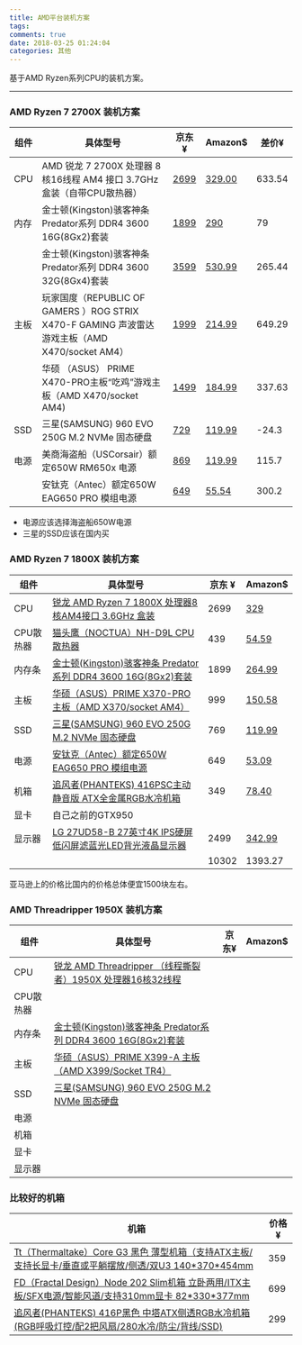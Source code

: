 ```yaml
---
title: AMD平台装机方案
tags:
comments: true
date: 2018-03-25 01:24:04
categories: 其他
---
```

基于AMD Ryzen系列CPU的装机方案。

<!-- more -->

---

### AMD Ryzen 7 2700X 装机方案

| 组件 | 具体型号                                                     | 京东 ¥                                             | Amazon$                                                      | 差价¥  |
| ---- | ------------------------------------------------------------ | -------------------------------------------------- | ------------------------------------------------------------ | ------ |
| CPU  | AMD 锐龙 7 2700X 处理器 8核16线程 AM4 接口 3.7GHz 盒装（自带CPU散热器） | [2699](https://item.jd.com/6902456.html)           | [329.00](https://www.amazon.com/AMD-Ryzen-Processor-Wraith-Cooler/dp/B07B428M7F/ref=sr_1_3?s=electronics&ie=UTF8&qid=1523660263&sr=1-3&keywords=amd+ryzen+7+2700x) | 633.54 |
| 内存 | 金士顿(Kingston)骇客神条 Predator系列 DDR4 3600 16G(8Gx2)套装 | [1899](http://item.jd.com/4533077.html#crumb-wrap) | [290](https://www.amazon.com/Kingston-Technology-HyperX-HX432C16PB3K2-16/dp/B01GCWQBQQ/ref=sr_1_3?s=electronics&ie=UTF8&qid=1523659856&sr=1-3&keywords=Predator%2BDDR4&th=1) | 79     |
|      | 金士顿(Kingston)骇客神条 Predator系列 DDR4 3600 32G(8Gx4)套装 | [3599](http://item.jd.com/4523079.html#crumb-wrap) | [530.99](https://www.amazon.com/Kingston-Technology-HyperX-HX432C16PB3K2-16/dp/B072JTLSYV/ref=sr_1_3?s=electronics&ie=UTF8&qid=1523659856&sr=1-3&keywords=Predator%2BDDR4&th=1) | 265.44 |
| 主板 | 玩家国度（REPUBLIC OF GAMERS ）ROG STRIX X470-F GAMING 声波雷达 游戏主板（AMD X470/socket AM4） | [1999](https://item.jd.com/7252367.html)           | [214.99](https://www.amazon.com/dp/B07C4PH429/ref=sr_1_1?s=electronics&ie=UTF8&qid=1523659761&sr=1-1&keywords=ROG+STRIX+X470-F+GAMING) | 649.29 |
|      | 华硕 （ASUS） PRIME X470-PRO主板“吃鸡”游戏主板（AMD X470/socket AM4) | [1499](https://item.jd.com/7038904.html)           | [184.99](https://www.amazon.com/dp/B07C57Q1XH/ref=sr_1_2?rps=1&ie=UTF8&qid=1523659655&sr=8-2&keywords=PRIME+X470-PRO) | 337.63 |
| SSD  | 三星(SAMSUNG) 960 EVO 250G M.2 NVMe 固态硬盘                 | [729](http://item.jd.com/3739097.html#crumb-wrap)  | [119.99](https://www.amazon.com/Samsung-960-EVO-Internal-MZ-V6E250BW/dp/B01LYFKX41/ref=sr_1_fkmr0_1?s=electronics&ie=UTF8&qid=1523660332&sr=1-1-fkmr0&keywords=960+EVO+250G+M.2+NVMe) | -24.3  |
| 电源 | 美商海盗船（USCorsair）额定650W RM650x 电源                  | [869](http://item.jd.com/1905013.html#crumb-wrap)  | [119.99](https://www.amazon.com/Corsair-RM650x-Modular-Supply-Certified/dp/B015YEIBJ8/ref=sr_1_3?s=electronics&ie=UTF8&qid=1523660482&sr=1-3&keywords=RM650x) | 115.7  |
|      | 安钛克（Antec）额定650W EAG650 PRO 模组电源                  | [649](http://item.jd.com/1331794.html#crumb-wrap)  | [55.54](https://www.amazon.com/Antec-VP-450-Power-Supply/dp/B0716GK7Z6/ref=sr_1_1?s=electronics&ie=UTF8&qid=1523660680&sr=1-1&keywords=antec%2Bpsu&th=1) | 300.2  |

- 电源应该选择海盗船650W电源
- 三星的SSD应该在国内买





### AMD Ryzen 7 1800X 装机方案

| 组件      | 具体型号                                                     | 京东 ¥ | Amazon$                                                      |
| --------- | ------------------------------------------------------------ | ------ | ------------------------------------------------------------ |
| CPU       | [锐龙 AMD Ryzen 7 1800X 处理器8核AM4接口 3.6GHz 盒装](http://item.jd.com/3885175.html#crumb-wrap) | 2699   | [329](https://www.amazon.com/AMD-Ryzen-1800X-Processor-YD180XBCAEWOF/dp/B06W9JXK4G/ref=sr_1_1?s=electronics&ie=UTF8&qid=1521996810&sr=1-1&keywords=amd+ryzen+7+1800x) |
| CPU散热器 | [猫头鹰（NOCTUA）NH-D9L CPU散热器](http://item.jd.com/2329757.html) | 439    | [54.59](https://www.amazon.com/Noctua-Cooler-2011-0-2011-3-NH-D9L/dp/B00QCEWTAW/ref=sr_1_1?s=electronics&ie=UTF8&qid=1521997050&sr=1-1&keywords=nh-d9l) |
| 内存条    | [金士顿(Kingston)骇客神条 Predator系列 DDR4 3600 16G(8Gx2)套装](http://item.jd.com/4533077.html#crumb-wrap) | 1899   | [264.99](https://www.amazon.com/Kingston-Technology-HyperX-HX430C15PB3K2-32/dp/B071G19NY3/ref=sr_1_16?s=electronics&ie=UTF8&qid=1521997187&sr=1-16&keywords=kingston%2Bhyperx%2Bddr4&th=1) |
| 主板      | [华硕（ASUS）PRIME X370-PRO 主板（AMD X370/socket AM4）](http://item.jd.com/3887247.html) | 999    | [150.58](https://www.amazon.com/Prime-X370-Pro-Ryzen-Motherboard-Lighting/dp/B06WD4N297/ref=sr_1_2?s=electronics&ie=UTF8&qid=1521997360&sr=1-2&keywords=asus+x370) |
| SSD       | [三星(SAMSUNG) 960 EVO 250G M.2 NVMe 固态硬盘](http://item.jd.com/3739097.html#crumb-wrap) | 769    | [119.99](https://www.amazon.com/Samsung-960-EVO-Internal-MZ-V6E500BW/dp/B01LYFKX41/ref=sr_1_1?s=electronics&ie=UTF8&qid=1521998647&sr=1-1&keywords=samsung%2B960%2Bevo&th=1) |
| 电源      | [安钛克（Antec）额定650W EAG650 PRO 模组电源](http://item.jd.com/1331794.html#crumb-wrap) | 649    | [53.09](https://www.amazon.com/Antec-VP-450-Power-Supply/dp/B0716GK7Z6/ref=sr_1_1?s=electronics&ie=UTF8&qid=1521997592&sr=1-1&keywords=antec%2Bpower%2Bsupply&th=1) |
| 机箱      | [追风者(PHANTEKS) 416PSC主动静音版 ATX全金属RGB水冷机箱](http://item.jd.com/2285652.html#crumb-wrap) | 349    | [78.40](https://www.amazon.com/dp/B01BLYB5HK/ref=psdc_572238_t2_B01NALAFU9?th=1) |
| 显卡      | 自己之前的GTX950                                             |        |                                                              |
| 显示器    | [LG 27UD58-B 27英寸4K IPS硬屏 低闪屏滤蓝光LED背光液晶显示器](http://item.jd.com/3446665.html?dist=jd) | 2499   | [342.99](https://www.amazon.com/LG-Splitscreen-Accessories-Universal-Transformer/dp/B06XGHR38R/ref=sr_1_2_sspa?s=electronics&ie=UTF8&qid=1521998203&sr=1-2-spons&keywords=lg+27ud58-b&psc=1) |
|           |                                                              | 10302  | 1393.27                                                      |

亚马逊上的价格比国内的价格总体便宜1500块左右。



### AMD Threadripper 1950X 装机方案

| 组件      | 具体型号                                                     | 京东¥ | Amazon$ |
| --------- | ------------------------------------------------------------ | ----- | ------- |
| CPU       | [锐龙 AMD Threadripper （线程撕裂者）1950X 处理器16核32线程](http://item.jd.com/4620609.html) |       |         |
| CPU散热器 |                                                              |       |         |
| 内存条    | [金士顿(Kingston)骇客神条 Predator系列 DDR4 3600 16G(8Gx2)套装](http://item.jd.com/4533077.html#crumb-wrap) |       |         |
| 主板      | [华硕（ASUS）PRIME X399-A 主板（AMD X399/Socket TR4）](http://item.jd.com/4620627.html#none) |       |         |
| SSD       | [三星(SAMSUNG) 960 EVO 250G M.2 NVMe 固态硬盘](http://item.jd.com/3739097.html#crumb-wrap) |       |         |
| 电源      |                                                              |       |         |
| 机箱      |                                                              |       |         |
| 显卡      |                                                              |       |         |
| 显示器    |                                                              |       |         |

### 比较好的机箱

| 机箱                                                         | 价格¥ |
| ------------------------------------------------------------ | ----- |
| [Tt（Thermaltake）Core G3 黑色 薄型机箱（支持ATX主板/支持长显卡/垂直或平躺摆放/侧透/双U3 140\*370\*454mm](http://item.jd.com/3783597.html#crumb-wrap) | 359   |
| [FD（Fractal Design）Node 202 Slim机箱 立卧两用/ITX主板/SFX电源/智能风道/支持310mm显卡 82\*330\*377mm](http://item.jd.com/3595525.html#crumb-wrap) | 699   |
| [追风者(PHANTEKS) 416P黑色 中塔ATX侧透RGB水冷机箱(RGB呼吸灯控/配2把风扇/280水冷/防尘/背线/SSD)](http://item.jd.com/2285666.html) | 299   |

